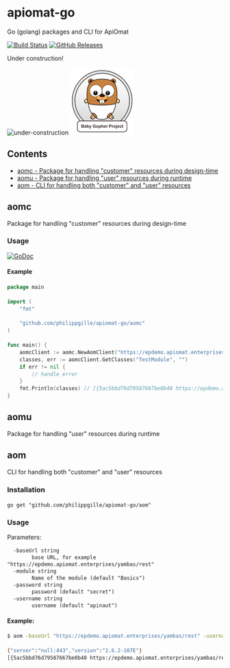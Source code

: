 # apiomat-go

Go (golang) packages and CLI for ApiOmat

[![Build Status](https://travis-ci.org/philippgille/apiomat-go.svg?branch=master)](https://travis-ci.org/philippgille/apiomat-go) [![GitHub Releases](https://img.shields.io/github/release/philippgille/apiomat-go.svg)](https://github.com/philippgille/apiomat-go/releases)

Under construction!

<img src="https://octodex.github.com/images/constructocat2.jpg" alt="under-construction" width="150"/> [![baby-gopher](https://raw.githubusercontent.com/drnic/babygopher-site/gh-pages/images/babygopher-badge.png)](http://www.babygopher.org)

## Contents

- [aomc - Package for handling "customer" resources during design-time](#aomc)
- [aomu - Package for handling "user" resources during runtime](#aomu)
- [aom - CLI for handling both "customer" and "user" resources](#aom)

## aomc

Package for handling "customer" resources during design-time

### Usage

[![GoDoc](https://godoc.org/github.com/philippgille/apiomat-go/aomc?status.svg)](https://godoc.org/github.com/philippgille/apiomat-go/aomc)

#### Example

```go
package main

import (
    "fmt"

    "github.com/philippgille/apiomat-go/aomc"
)

func main() {
    aomcClient := aomc.NewAomClient("https://epdemo.apiomat.enterprises/yambas/rest", "john", "secret", "")
    classes, err := aomcClient.GetClasses("TestModule", "")
    if err != nil {
        // handle error
    }
    fmt.Println(classes) // [{5ac5bbd76d79587667be0b40 https://epdemo.apiomat.enterprises/yambas/rest/modules/TestModule/metamodels/5ac5bbd76d79587667be0b40 BankUser} ... ]
}
```

## aomu

Package for handling "user" resources during runtime

## aom

CLI for handling both "customer" and "user" resources

### Installation

`go get "github.com/philippgille/apiomat-go/aom"`

### Usage

Parameters:

```
  -baseUrl string
        base URL, for example "https://epdemo.apiomat.enterprises/yambas/rest"
  -module string
        Name of the module (default "Basics")
  -password string
        password (default "secret")
  -username string
        username (default "apinaut")
```

#### Example:

```bash
$ aom -baseUrl "https://epdemo.apiomat.enterprises/yambas/rest" -username "john" -password "secret" -module "TestModule"

{"server":"null:443","version":"2.6.2-107E"}
[{5ac5bbd76d79587667be0b40 https://epdemo.apiomat.enterprises/yambas/rest/modules/TestModule/metamodels/5ac5bbd76d79587667be0b40 BankUser} {5ac776326d79587667bf8987 https://epdemo.apiomat.enterprises/yambas/rest/modules/TestModule/metamodels/5ac776326d79587667bf8987 StandingOrder}]
```
